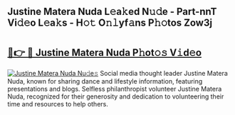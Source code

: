 ## Justine Matera Nuda L𝚎a𝚔ed N𝚞𝚍e - Part-nnT Vi𝚍𝚎o L𝚎a𝚔s - H𝚘𝚝 O𝚗𝚕yf𝚊ns P𝚑𝚘tos Zow3j

# <h2><a href="http://kf2qzkf.oniu.top/?m=Justine+Matera+Nuda">🔗👉 🔴 Justine Matera Nuda P𝚑ot𝚘𝚜 V𝚒d𝚎o</a></h2>

[![Justine Matera Nuda Nu𝚍e𝚜](https://i.imgur.com/0qMVB7G.gif)](http://kf2qzkf.oniu.top/?m=Justine+Matera+Nuda)
Social media thought leader Justine Matera Nuda, known for sharing dance and lifestyle information, featuring presentations and blogs. Selfless philanthropist volunteer Justine Matera Nuda, recognized for their generosity and dedication to volunteering their time and resources to help others.  
